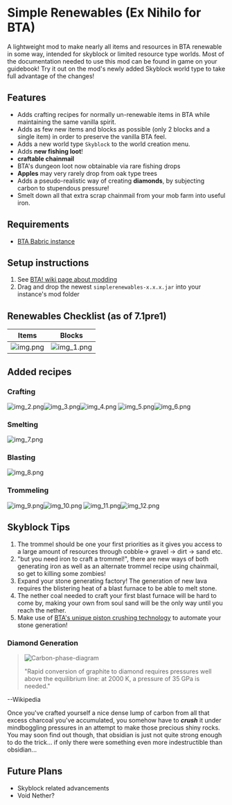 # Simple Renewables (Ex Nihilo for BTA)

A lightweight mod to make nearly all items and resources in BTA renewable in some way, intended for skyblock or limited resource type worlds. Most of the documentation needed to use this mod can be found in game on your guidebook! Try it out on the mod's newly added Skyblock world type to take full advantage of the changes! 

## Features
- Adds crafting recipes for normally un-renewable items in BTA while maintaining the same vanilla spirit. 
- Adds as few new items and blocks as possible (only 2 blocks and a single item) in order to preserve the vanilla BTA feel.
- Adds a new world type `Skyblock` to the world creation menu.
- Adds **new fishing loot**!
- **craftable chainmail**
- BTA's dungeon loot now obtainable via rare fishing drops
- **Apples** may very rarely drop from oak type trees
- Adds a pseudo-realistic way of creating **diamonds**, by subjecting carbon to stupendous pressure!
- Smelt down all that extra scrap chainmail from your mob farm into useful iron.

## Requirements
- [BTA Babric instance](https://github.com/Turnip-Labs/babric-instance-repo/releases/)

## Setup instructions
   
1. See [BTA! wiki page about modding](https://bta.miraheze.org/wiki/Modding)
2. Drag and drop the newest `simplerenewables-x.x.x.jar` into your instance's mod folder

## Renewables Checklist (as of 7.1pre1)
   | Items               | Blocks                  |
   |---------------------|-------------------------|
   | ![img.png](img.png) | ![img_1.png](img_1.png) |
   

## Added recipes
### Crafting
![img_2.png](img_2.png)![img_3.png](img_3.png)![img_4.png](img_4.png)
![img_5.png](img_5.png)![img_6.png](img_6.png)
### Smelting
![img_7.png](img_7.png)
### Blasting
![img_8.png](img_8.png)
### Trommeling
![img_9.png](img_9.png)![img_10.png](img_10.png)
![img_11.png](img_11.png)![img_12.png](img_12.png)

## Skyblock Tips

1. The trommel should be one your first priorities as it gives you access to a large amount of resources through cobble-> gravel -> dirt -> sand etc.
2. "but you need iron to craft a trommel!", there are new ways of both generating iron as well as an alternate trommel recipe using chainmail, so get to killing some zombies!
3. Expand your stone generating factory! The generation of new lava requires the blistering heat of a blast furnace to be able to melt stone.
4. The nether coal needed to craft your first blast furnace will be hard to come by, making your own from soul sand will be the only way until you reach the nether.
5. Make use of [BTA's unique piston crushing technology](https://bta.miraheze.org/wiki/Advanced_Mechanics) to automate your stone generation!
### Diamond Generation
> ![Carbon-phase-diagram](https://upload.wikimedia.org/wikipedia/commons/e/e0/Carbon-phase-diagramp.svg)
> 
>"Rapid conversion of graphite to diamond requires pressures well above the equilibrium line: at 2000 K, a pressure of 35 GPa is needed."

--Wikipedia

Once you've crafted yourself a nice dense lump of carbon from all that excess charcoal you've accumulated, you somehow have to **_crush_** it under mindboggling pressures in an attempt to make those precious shiny rocks. You may soon find out though, that obsidian is just not quite strong enough to do the trick... if only there were something even more indestructible than obsidian...

## Future Plans
- Skyblock related advancements
- Void Nether?
